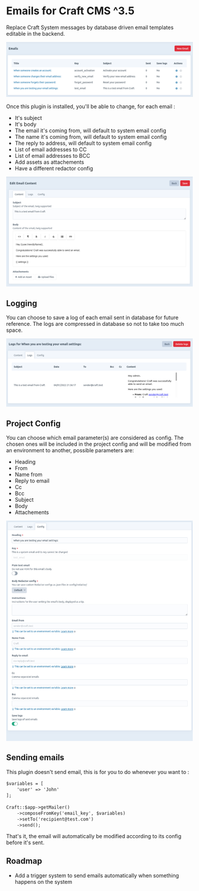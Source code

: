 # Emails for Craft CMS ^3.5

Replace Craft System messages by database driven email templates editable in the backend.

![List](/images/list.png)

Once this plugin is installed, you'll be able to change, for each email :
- It's subject
- It's body
- The email it's coming from, will default to system email config
- The name it's coming from, will default to system email config
- The reply to address, will default to system email config
- List of email addresses to CC
- List of email addresses to BCC
- Add assets as attachements
- Have a different redactor config

![Content](/images/content.png)

## Logging

You can choose to save a log of each email sent in database for future reference. The logs are compressed in database so not to take too much space.

![Logs](/images/logs.png)

## Project Config

You can choose which email parameter(s) are considered as config. The chosen ones will be included in the project config and will be modified from an environment to another, possible parameters are:
- Heading
- From
- Name from
- Reply to email
- Cc
- Bcc
- Subject
- Body
- Attachements

![Config](/images/config.png)

## Sending emails

This plugin doesn't send email, this is for you to do whenever you want to :

```
$variables = [
    'user' => 'John'
];

Craft::$app->getMailer()
    ->composeFromKey('email_key', $variables)
    ->setTo('recipient@test.com')
    ->send();
```

That's it, the email will automatically be modified according to its config before it's sent.

## Roadmap

- Add a trigger system to send emails automatically when something happens on the system